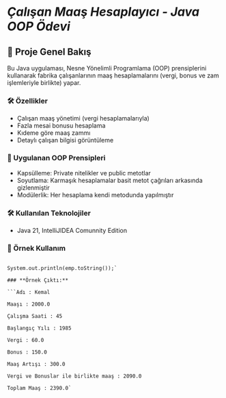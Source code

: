 # **_Çalışan Maaş Hesaplayıcı - Java OOP Ödevi_**

## **📌 Proje Genel Bakış**

Bu Java uygulaması, Nesne Yönelimli Programlama (OOP) prensiplerini kullanarak fabrika çalışanlarının maaş hesaplamalarını (vergi, bonus ve zam işlemleriyle birlikte) yapar.

### **🛠️ Özellikler**

* Çalışan maaş yönetimi (vergi hesaplamalarıyla)
* Fazla mesai bonusu hesaplama
* Kıdeme göre maaş zammı
* Detaylı çalışan bilgisi görüntüleme

### 🔧 Uygulanan OOP Prensipleri

* Kapsülleme: Private nitelikler ve public metotlar
* Soyutlama: Karmaşık hesaplamalar basit metot çağrıları arkasında gizlenmiştir
* Modülerlik: Her hesaplama kendi metodunda yapılmıştır

### 🛠️ Kullanılan Teknolojiler
* Java 21, IntelliJIDEA Comunnity Edition

### **📝 Örnek Kullanım**

```Employee emp = new Employee("Kemal", 2000, 45, 1985);

System.out.println(emp.toString());`

### **Örnek Çıktı:**

```Adı : Kemal

Maaşı : 2000.0

Çalışma Saati : 45

Başlangıç Yılı : 1985

Vergi : 60.0

Bonus : 150.0

Maaş Artışı : 300.0

Vergi ve Bonuslar ile birlikte maaş : 2090.0

Toplam Maaş : 2390.0`
